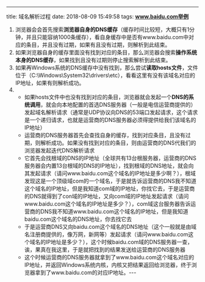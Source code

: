 ---
title: 域名解析过程
date: 2018-08-09 15:49:58
tags:
**www.baidu.com举例**
1. 浏览器会会首先搜索**浏览器自身的DNS缓存**（缓存时间比较短，大概只有1分钟，并且只能容纳1000条缓存），看自身缓存中是否有www.baidu.com中对应的条目，并且没有过期，如果有且没有过期，则解析到此结束。
2. 如果浏览器自身的缓存里面没有找到对应的条目，那么浏览器会搜索**操作系统本身的DNS缓存**，如果找到且没有过期则停止搜索解析到此结束。
3. 如果再Windows系统的DNS缓存中没有找到，那么尝试**读取hosts文件**，文件位于（C:\Windows\System32\drivers\etc），看看这里有没有该域名对应的IP地址，如果有则解析成功。
4.  
    * 如果hosts文件中也没有找到对应的条目，浏览器就会发起一个**DNS的系统调用**，就会向本地配置的首选DNS服务器（一般是电信运营商提供的）发起域名解析请求（通常是UDP协议向DNS的53端口发起请求，这个请求是一个递归请求，也就是运营商的DNS服务器必须得提供给我们该域名的IP地址）
    * 运营商的DNS服务器首先会查找自身的缓存，找到对应条目，且没有过期，则解析成功。如果没有找到对应的条目，则由运营商的DNS代我们的浏览器发起迭代DNS解析请求
    * 它首先会找根域的DNS的IP地址（全球共有13台根服务器，运营商的DNS服务器会内置13台根域的DNS的IP地址），找到根域的DNS地址，就会向其发起请求（请问www.baidu.com这个域名的IP地址是多少啊？），根域发现这是一个顶级域com的一个域名，于是就告诉运营商的DNS我不知道这个域名的IP地址，但是我知道com域的IP地址，你找它去，于是运营商的DNS就得到了con域的IP地址，又向com域的IP地址发起请求（请问www.baidu.com这个域名的IP地址是多少？），com域这台服务器告诉运营商的DNS我不知道www.baidu.com这个域名的IP地址，但是我知道baidu.com这个域名的DNS地址，你去找它去
    * 于是运营商DNS又向baidu.com这个域名的DNS地址（这个一般就是由域名注册商提供的，像万网，新网等）发起请求（请问www.baidu.com这个域名的IP地址是多少？），这个时候baidu.com域的DNS服务器一查，诶，果真在我这里，于是就把找到的结果发送给运营商的DNS服务器
    * 这个时候运营商的DNS服务器就拿到了www.baidu.com这个域名对应的IP地址，并返回Windows系统内核，内核又把结果返回给浏览器，终于浏览器拿到了www.baidu.com的对应IP地址。---
